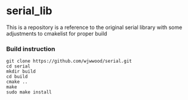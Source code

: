 # serial_lib
This is a repository is a reference to the original serial library with some adjustments to cmakelist for proper build

### Build instruction
```
git clone https://github.com/wjwwood/serial.git
cd serial
mkdir build
cd build
cmake ..
make
sudo make install
```

